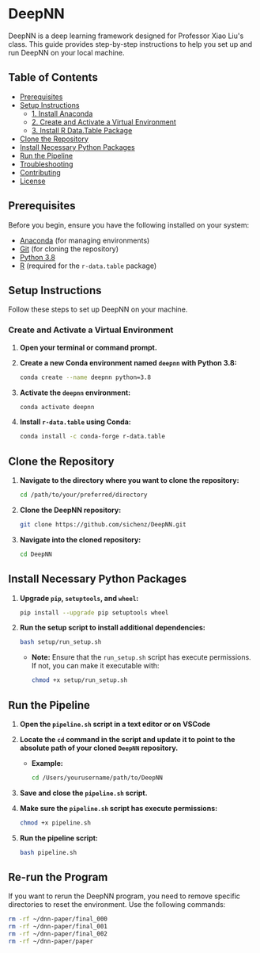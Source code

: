 # DeepNN

DeepNN is a deep learning framework designed for Professor Xiao Liu's class. This guide provides step-by-step instructions to help you set up and run DeepNN on your local machine.

## Table of Contents

- [Prerequisites](#prerequisites)
- [Setup Instructions](#setup-instructions)
  - [1. Install Anaconda](#1-install-anaconda)
  - [2. Create and Activate a Virtual Environment](#2-create-and-activate-a-virtual-environment)
  - [3. Install R Data.Table Package](#3-install-r-datatable-package)
- [Clone the Repository](#clone-the-repository)
- [Install Necessary Python Packages](#install-necessary-python-packages)
- [Run the Pipeline](#run-the-pipeline)
- [Troubleshooting](#troubleshooting)
- [Contributing](#contributing)
- [License](#license)

## Prerequisites

Before you begin, ensure you have the following installed on your system:

- [Anaconda](https://www.anaconda.com/products/distribution) (for managing environments)
- [Git](https://git-scm.com/downloads) (for cloning the repository)
- [Python 3.8](https://www.python.org/downloads/release/python-380/)
- [R](https://www.r-project.org/) (required for the `r-data.table` package)

## Setup Instructions

Follow these steps to set up DeepNN on your machine.

### Create and Activate a Virtual Environment

1. **Open your terminal or command prompt.**

2. **Create a new Conda environment named `deepnn` with Python 3.8:**

   ```bash
   conda create --name deepnn python=3.8
   ```

3. **Activate the `deepnn` environment:**

   ```bash
   conda activate deepnn
   ```

4. **Install `r-data.table` using Conda:**

   ```bash
   conda install -c conda-forge r-data.table
   ```


## Clone the Repository

1. **Navigate to the directory where you want to clone the repository:**

   ```bash
   cd /path/to/your/preferred/directory
   ```

2. **Clone the DeepNN repository:**

   ```bash
   git clone https://github.com/sichenz/DeepNN.git
   ```

3. **Navigate into the cloned repository:**

   ```bash
   cd DeepNN
   ```

## Install Necessary Python Packages

1. **Upgrade `pip`, `setuptools`, and `wheel`:**

   ```bash
   pip install --upgrade pip setuptools wheel
   ```

2. **Run the setup script to install additional dependencies:**

   ```bash
   bash setup/run_setup.sh
   ```

   - **Note:** Ensure that the `run_setup.sh` script has execute permissions. If not, you can make it executable with:

     ```bash
     chmod +x setup/run_setup.sh
     ```

## Run the Pipeline

1. **Open the `pipeline.sh` script in a text editor or on VSCode**

2. **Locate the `cd` command in the script and update it to point to the absolute path of your cloned `DeepNN` repository.**

   - **Example:**

     ```bash
     cd /Users/yourusername/path/to/DeepNN
     ```

3. **Save and close the `pipeline.sh` script.**

4. **Make sure the `pipeline.sh` script has execute permissions:**

   ```bash
   chmod +x pipeline.sh
   ```

5. **Run the pipeline script:**

   ```bash
   bash pipeline.sh
   ```

## Re-run the Program

If you want to rerun the DeepNN program, you need to remove specific directories to reset the environment. Use the following commands:
   ```bash
   rm -rf ~/dnn-paper/final_000
   rm -rf ~/dnn-paper/final_001
   rm -rf ~/dnn-paper/final_002
   rm -rf ~/dnn-paper/paper
   `````